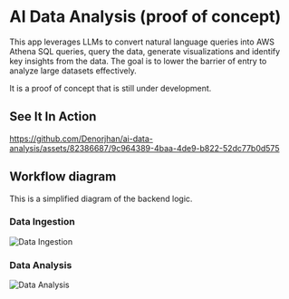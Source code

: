 
# AI Data Analysis (proof of concept)

This app leverages LLMs to convert natural language queries into AWS Athena SQL queries, query the data, generate visualizations and identify key insights from the data. The goal is to lower the barrier of entry to analyze large datasets effectively.

It is a proof of concept that is still under development.

## See It In Action

https://github.com/Denorjhan/ai-data-analysis/assets/82386687/9c964389-4baa-4de9-b822-52dc77b0d575

## Workflow diagram

This is a simplified diagram of the backend logic.

### Data Ingestion

![Data Ingestion](images/data_ingestion.png)

### Data Analysis

![Data Analysis](images/data_analysis.png)

